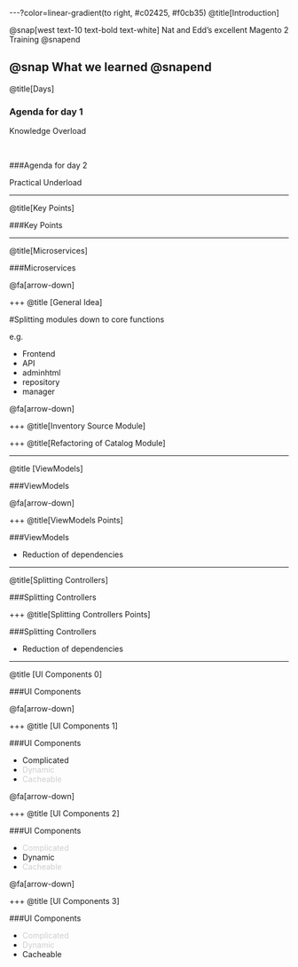 ---?color=linear-gradient(to right, #c02425, #f0cb35)
@title[Introduction]

@snap[west text-10 text-bold text-white]
Nat and Edd’s excellent Magento 2 Training
@snapend

@snap
What we learned
@snapend
---
@title[Days]

### Agenda for day 1

Knowledge Overload

<br>

###Agenda for day 2

Practical Underload

---
@title[Key Points]

###Key Points

---
@title[Microservices]


###Microservices

@fa[arrow-down]

+++
@title [General Idea]


#Splitting modules down to core functions

e.g.
* Frontend
* API
* adminhtml
* repository
* manager

@fa[arrow-down]

+++
@title[Inventory Source Module]

+++
@title[Refactoring of Catalog Module]

---
@title [ViewModels]

###ViewModels

@fa[arrow-down]

+++
@title[ViewModels Points]

###ViewModels

* Reduction of dependencies

---
@title[Splitting Controllers]

###Splitting Controllers

+++
@title[Splitting Controllers Points]

###Splitting Controllers

* Reduction of dependencies

---
@title [UI Components 0]

###UI Components

@fa[arrow-down]

+++
@title [UI Components 1]

###UI Components

* Complicated
* <span style="opacity: 0.2;">Dynamic</span>
* <span style="opacity: 0.2;">Cacheable</span>

@fa[arrow-down]

+++
@title [UI Components 2]

###UI Components

* <span style="opacity: 0.2;">Complicated</span>
* Dynamic
* <span style="opacity: 0.2;">Cacheable</span>


@fa[arrow-down]

+++
@title [UI Components 3]

###UI Components

* <span style="opacity: 0.2;">Complicated</span>
* <span style="opacity: 0.2;">Dynamic</span>
* Cacheable

